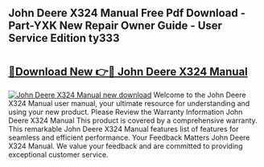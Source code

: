 ## John Deere X324 Manual Free Pdf Download - Part-YXK New Repair Owner Guide - User Service Edition ty333

# <h2><a href="http://bc91313.oget.top/?id=John+Deere+X324+Manual">🔗Download New 👉🔴 John Deere X324 Manual</a></h2>

[![John Deere X324 Manual new download](https://i.imgur.com/5g1atiW.png)](http://bc91313.oget.top/?id=John+Deere+X324+Manual)
Welcome to the John Deere X324 Manual user manual, your ultimate resource for understanding and using your new product. Please Review the Warranty Information John Deere X324 Manual This product is covered by a comprehensive warranty. This remarkable John Deere X324 Manual features list of features for seamless and efficient performance. Your Feedback Matters John Deere X324 Manual. We value your feedback and are committed to providing exceptional customer service.
